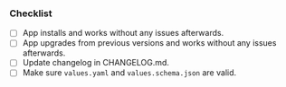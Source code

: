 ### Checklist

- [ ] App installs and works without any issues afterwards.
- [ ] App upgrades from previous versions and works without any issues afterwards.
- [ ] Update changelog in CHANGELOG.md.
- [ ] Make sure `values.yaml` and `values.schema.json` are valid.
